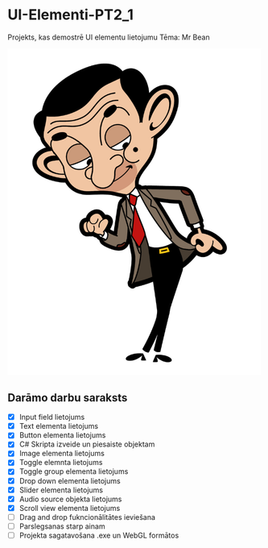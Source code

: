 # UI-Elementi-PT2_1
Projekts, kas demostrē UI elementu lietojumu
Tēma: Mr Bean


![Mr. Bean](https://github.com/mechanical-echo/UI-Elementi-PT2_1/blob/master/Assets/Atteli/Bean.png?raw=true)



## Darāmo darbu saraksts
- [x] Input field lietojums
- [x] Text elementa lietojums
- [x] Button elementa lietojums
- [x] C# Skripta izveide un piesaiste objektam
- [x] Image elementa lietojums
- [x] Toggle elemnta lietojums
- [x] Toggle group elementa lietojums
- [x] Drop down elementa lietojums
- [x] Slider elementa lietojums
- [x] Audio source objekta lietojums
- [x] Scroll view elementa lietojums
- [ ] Drag and drop fukncionālitātes ieviešana
- [ ] Parslegsanas starp ainam
- [ ] Projekta sagatavošana .exe un WebGL formātos
